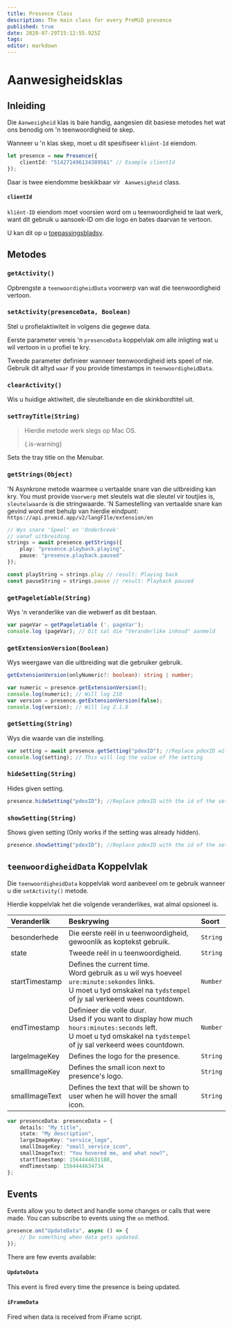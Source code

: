 ```yaml
---
title: Presence Class
description: The main class for every PreMiD presence
published: true
date: 2020-07-29T15:12:55.925Z
tags:
editor: markdown
---
```


# Aanwesigheidsklas

## Inleiding

Die `Aanwesigheid` klas is baie handig, aangesien dit basiese metodes het wat ons benodig om 'n teenwoordigheid te skep.

 Wanneer u 'n klas skep, moet u dit spesifiseer `kliënt-Id` eiendom.

```typescript
let presence = new Presence({
    clientId: "514271496134389561" // Example clientId
});
```

Daar is twee eiendomme beskikbaar vir ` Aanwesigheid` class.

#### `clientId`

`kliënt-ID` eiendom moet voorsien word om u teenwoordigheid te laat werk, want dit gebruik u aansoek-ID om die logo en bates daarvan te vertoon.

U kan dit op u [toepassingsbladsy](https://discordapp.com/developers/applications).

## Metodes

### `getActivity()`

Opbrengste a `teenwoordigheidData` voorwerp van wat die teenwoordigheid vertoon.

### `setActivity(presenceData, Boolean)`

Stel u profielaktiwiteit in volgens die gegewe data.

Eerste parameter vereis 'n `presenceData` koppelvlak om alle inligting wat u wil vertoon in u profiel te kry.

Tweede parameter definieer wanneer teenwoordigheid iets speel of nie. Gebruik dit altyd `waar` if you provide timestamps in `teenwoordigheidData`.

### `clearActivity()`

Wis u huidige aktiwiteit, die sleutelbande en die skinkbordtitel uit.

### `setTrayTitle(String)`

> Hierdie metode werk slegs op Mac OS. 
> 
> {.is-warning}

Sets the tray title on the Menubar.

### `getStrings(Object)`

'N Asynkrone metode waarmee u vertaalde snare van die uitbreiding kan kry. You must provide `Voorwerp` met sleutels wat die sleutel vir toutjies is, `sleutelwaarde` is die stringwaarde. 'N Samestelling van vertaalde snare kan gevind word met behulp van hierdie eindpunt: `https://api.premid.app/v2/langFIle/extension/en`

```typescript
// Wys snare 'Speel' en 'Onderbreek'
// vanaf uitbreiding.
strings = await presence.getStrings({
    play: "presence.playback.playing",
    pause: "presence.playback.paused"
});

const playString = strings.play // result: Playing back
const pauseString = strings.pause // result: Playback paused
```

### `getPageletiable(String)`

Wys 'n veranderlike van die webwerf as dit bestaan.

```typescript
var pageVar = getPageletiable ('. pageVar');
console.log (pageVar); // Dit sal die "Veranderlike inhoud" aanmeld
```

### `getExtensionVersion(Boolean)`
Wys weergawe van die uitbreiding wat die gebruiker gebruik.
```typescript
getExtensionVersion(onlyNumeric?: boolean): string | number;

var numeric = presence.getExtensionVersion();
console.log(numeric); // Will log 210
var version = presence.getExtensionVersion(false);
console.log(version); // Will log 2.1.0
```

### `getSetting(String)`
Wys die waarde van die instelling.
```typescript
var setting = await presence.getSetting("pdexID"); //Replace pdexID with the id of the setting
console.log(setting); // This will log the value of the setting
```

### `hideSetting(String)`
Hides given setting.
```typescript
presence.hideSetting("pdexID"); //Replace pdexID with the id of the setting
```

### `showSetting(String)`
Shows given setting (Only works if the setting was already hidden).
```typescript
presence.showSetting("pdexID"); //Replace pdexID with the id of the setting
```

## `teenwoordigheidData` Koppelvlak

Die `teenwoordigheidData` koppelvlak word aanbeveel om te gebruik wanneer u die `setActivity()` metode.

Hierdie koppelvlak het die volgende veranderlikes, wat almal opsioneel is.

<table>
  <thead>
    <tr>
      <th style="text-align:left">Veranderlik</th>
      <th style="text-align:left">Beskrywing</th>
      <th style="text-align:left">Soort</th>
    </tr>
  </thead>
  <tbody>
    <tr>
      <td style="text-align:left">besonderhede</td>
      <td style="text-align:left">Die eerste reël in u teenwoordigheid, gewoonlik as koptekst gebruik.</td>
      <td style="text-align:left"><code>String</code>
      </td>
    </tr>
    <tr>
      <td style="text-align:left">state</td>
      <td style="text-align:left">Tweede reël in u teenwoordigheid.</td>
      <td style="text-align:left"><code>String</code>
      </td>
    </tr>
    <tr>
      <td style="text-align:left">startTimestamp</td>
      <td style="text-align:left">Defines the current time.<br>
        Word gebruik as u wil wys hoeveel <code>ure:minute:sekondes</code> links.
          <br>U moet u tyd omskakel na <code>tydstempel</code> of jy sal verkeerd wees countdown.
      </td>
      <td style="text-align:left"><code>Number</code>
      </td>
    </tr>
    <tr>
      <td style="text-align:left">endTimestamp</td>
      <td style="text-align:left">Definieer die volle duur.
        <br>Used if you want to display how much <code>hours:minutes:seconds</code> left.
          <br>U moet u tyd omskakel na <code>tydstempel</code> of jy sal verkeerd wees countdown.
      </td>
      <td style="text-align:left"><code>Number</code>
      </td>
    </tr>
    <tr>
      <td style="text-align:left">largeImageKey</td>
      <td style="text-align:left">Defines the logo for the presence.</td>
      <td style="text-align:left"><code>String</code>
      </td>
    </tr>
    <tr>
      <td style="text-align:left">smallImageKey</td>
      <td style="text-align:left">Defines the small icon next to presence&apos;s logo.</td>
      <td style="text-align:left"><code>String</code>
      </td>
    </tr>
    <tr>
      <td style="text-align:left">smallImageText</td>
      <td style="text-align:left">Defines the text that will be shown to user when he will hover the small
        icon.</td>
      <td style="text-align:left"><code>String</code>
      </td>
    </tr>
  </tbody>
</table>

```typescript
var presenceData: presenceData = {
    details: "My title",
    state: "My description",
    largeImageKey: "service_logo",
    smallImageKey: "small_service_icon",
    smallImageText: "You hovered me, and what now?",
    startTimestamp: 1564444631188,
    endTimestamp: 1564444634734
};
```

## Events

Events allow you to detect and handle some changes or calls that were made. You can subscribe to events using the `on` method.

```typescript
presence.on("UpdateData", async () => {
    // Do something when data gets updated.
});
```

There are few events available:

#### `UpdateData`

This event is fired every time the presence is being updated.

#### `iFrameData`

Fired when data is received from iFrame script.
